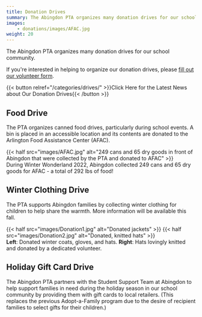 ```yaml
---
title: Donation Drives
summary: The Abingdon PTA organizes many donation drives for our school community.
images:
    - donations/images/AFAC.jpg
weight: 20
---
```


The Abingdon PTA organizes many donation drives for our school community.

If you're interested in helping to organize our donation drives, please [fill out our volunteer form](https://docs.google.com/forms/d/e/1FAIpQLSf50HFDkNfDxP5VfE2LzsxKbUPZdmRGQTeNEUhXkU_qLCLWZQ/viewform?usp=sf_link).

{{< button relref="/categories/drives/" >}}Click Here for the Latest News about Our Donation Drives{{< /button >}}

## Food Drive

The PTA organizes canned food drives, particularly during school events. A bin is placed in an accessible location and its contents are donated to the Arlington Food Assistance Center (AFAC).

{{< half src="images/AFAC.jpg" alt="249 cans and 65 dry goods in front of Abingdon that were collected by the PTA and donated to AFAC" >}}  
During Winter Wonderland 2022, Abingdon collected 249 cans and 65 dry goods for AFAC - a total of 292 lbs of food!

## Winter Clothing Drive

The PTA supports Abingdon families by collecting winter clothing for children to help share the warmth. More information will be available this fall.

{{< half src="images/Donation1.jpg" alt="Donated jackets" >}}
{{< half src="images/Donation2.jpg" alt="Donated, knitted hats" >}}  
**Left**: Donated winter coats, gloves, and hats. **Right**: Hats lovingly knitted and donated by a dedicated volunteer.

## Holiday Gift Card Drive

The Abingdon PTA partners with the Student Support Team at Abingdon to help support families in need during the holiday season in our school community by providing them with gift cards to local retailers. (This replaces the previous Adopt-a-Family program due to the desire of recipient families to select gifts for their children.)
<!--
## School Supplies Drive

The PTA raises money for school supplies for children whose families cannot afford them.

![Twitter post describing the school supplies drive](images/1289217662661214208.webp)

## Mask Drive

The PTA raised money to buy high-filtration masks to students, and also collected new masks in packaging to provide to students.

![Twitter post describing the mask drive](images/1455565332261883910.webp)
-->